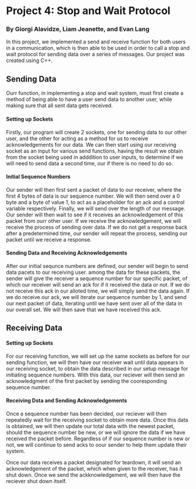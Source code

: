 # Project 4: Stop and Wait Protocol
### By Giorgi Alavidze, Liam Jeanette, and Evan Lang

In this project, we implemented a send and receive function for both users in a communication, which is then able to be used in order to call a stop and wait protocol for sending data over a series of messages. Our project was created using C++.

## Sending Data

Ourr function, in implementing a stop and wait system, must first create a method of being able to have a user send data to another user, while making sure that all sent data gets received.

#### Setting up Sockets

Firstly, our program will create 2 sockets, one for sending data to our other user, and the other for acting as a method for us to receive acknowledgements for our data. We can then start using our receiving socket as an input for various send functions, having the result we obtain from the socket being used in adddition to user inputs, to determine if we will need to send data a second time, our if there is no need to do so.

#### Initial Sequence Numbers

Our sender will then first sent a packet of data to our receiver, where the first 4 bytes of data is our sequence number. We will then send over a 0 byte and a byte of value 1, to act as a placeholder for an ack and a control variable respectively. Finally, we will send over the length of our message. Our sender will then wait to see if it receives an acknowledgement of this packet from ourr other user. If we receive the acknowledgement, we will receive the process of sending over data. If we do not get a response back after a predetermined time, our sender will repeat the process, sending our packet until we receive a response.

#### Sending Data and Receiving Acknowledgements

After our initial sequnce numbers are defined, our sender will begin to send data pacets to our receiving user. among the data for these packets, the sender will give the receiver a sequence number for our specific packet, of which our receiver will send an ack for if it received the data or not. If we do  not receive this ack in our alloted time, we will simply send the data again. If we do receive our ack, we will iterate our sequence number by 1, and send our next packet of data, iterating until we have sent over all of the data in our overall set. We will then save that we have received this ack.


## Receiving Data

#### Setting up Sockets

For our receiving function, we will set up the same sockets as before for our sending function, we will then have our receiver wait until data appears in our receiving socket, to obtain the data described in our setup message for initiating sequence numbers. With this data, our reciever will then send an acknowledgment of the first packet by sending the cooresponding sequence number. 

#### Receiving Dsta and Sending Acknowledgements

Once a sequence number has been decided, our reciever will then repeatedly wait for the receiving socket to obtain more data. Once this data is obtained, we will then update our total data with the newest packet, should the sequence number be new, or we will ignore the data if we have received the packet before. Regardless of if our sequence number is new or not, we will continue to send acks to oour sender to help them update their system. 

Once our data receives a packet designated for teardown, it will send an acknowledgement of the packet, which when given to the receiver, has it shut down. Once we send the ackknowledgement, we will then have the reciever shut down itself.
